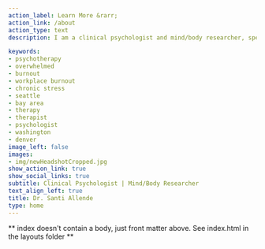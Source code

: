 ```yaml
---
action_label: Learn More &rarr;
action_link: /about
action_type: text
description: I am a clinical psychologist and mind/body researcher, specializing in chronic stress and burnout, who uses a variety of modalities to help you feel more integrated and better prepared to meet your unique challenges.

keywords:
- psychotherapy
- overwhelmed
- burnout
- workplace burnout
- chronic stress
- seattle
- bay area
- therapy
- therapist
- psychologist
- washington
- denver
image_left: false
images: 
- img/newHeadshotCropped.jpg
show_action_link: true
show_social_links: true
subtitle: Clinical Psychologist | Mind/Body Researcher
text_align_left: true
title: Dr. Santi Allende
type: home
---
```


** index doesn't contain a body, just front matter above.
See index.html in the layouts folder **
